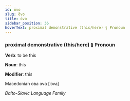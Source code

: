 ```yaml
---
id: övo
slug: övo
title: övo
sidebar_position: 36
hoverText: proximal demonstrative (this/here) § Pronoun
---
```


### proximal demonstrative (this/here) § Pronoun

**Verb**: to be this

**Noun**: this

**Modifier**: this

Macedonian ова ova [ˈɔva]

*Balto-Slavic Language Family*